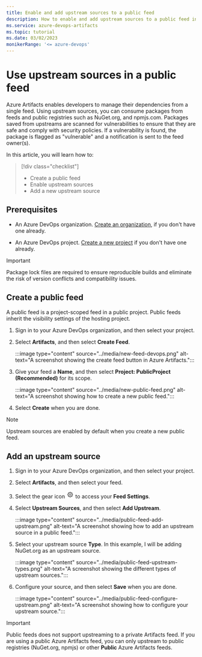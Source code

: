 ```yaml
---
title: Enable and add upstream sources to a public feed
description: How to enable and add upstream sources to a public feed in Azure Artifacts
ms.service: azure-devops-artifacts
ms.topic: tutorial
ms.date: 03/02/2023
monikerRange: '<= azure-devops'
---
```


# Use upstream sources in a public feed

Azure Artifacts enables developers to manage their dependencies from a single feed. Using upstream sources, you can consume packages from feeds and public registries such as NuGet.org, and npmjs.com. Packages saved from upstreams are scanned for vulnerabilities to ensure that they are safe and comply with security policies. If a vulnerability is found, the package is flagged as "vulnerable" and a notification is sent to the feed owner(s).  

In this article, you will learn how to:

> [!div class="checklist"]
>
> - Create a public feed 
> - Enable upstream sources
> - Add a new upstream source

## Prerequisites

- An Azure DevOps organization. [Create an organization](../../organizations/accounts/create-organization.md), if you don't have one already.

- An Azure DevOps project. [Create a new project](../../organizations/projects/create-project.md) if you don't have one already.

> [!IMPORTANT]
> Package lock files are required to ensure reproducible builds and eliminate the risk of version conflicts and compatibility issues.

## Create a public feed

A public feed is a project-scoped feed in a public project. Public feeds inherit the visibility settings of the hosting project.

1. Sign in to your Azure DevOps organization, and then select your project.

1. Select **Artifacts**, and then select **Create Feed**.

    :::image type="content" source="../media/new-feed-devops.png" alt-text="A screenshot showing the create feed button in Azure Artifacts.":::

1. Give your feed a **Name**, and then select **Project: PublicProject (Recommended)** for its scope.

    :::image type="content" source="../media/new-public-feed.png" alt-text="A screenshot showing how to create a new public feed.":::

1. Select **Create** when you are done.

> [!NOTE]
> Upstream sources are enabled by default when you create a new public feed.

## Add an upstream source

1. Sign in to your Azure DevOps organization, and then select your project.

1. Select **Artifacts**, and then select your feed.

1. Select the gear icon ![gear icon](../../media/icons/gear-icon.png) to access your **Feed Settings**.

1. Select **Upstream Sources**, and then select **Add Upstream**.

    :::image type="content" source="../media/public-feed-add-upstream.png" alt-text="A screenshot showing how to add an upstream source in a public feed.":::

1. Select your upstream source **Type**. In this example, I will be adding NuGet.org as an upstream source.

    :::image type="content" source="../media/public-feed-upstream-types.png" alt-text="A screenshot showing the different types of upstream sources.":::

1. Configure your source, and then select **Save** when you are done.

    :::image type="content" source="../media/public-feed-configure-upstream.png" alt-text="A screenshot showing how to configure your upstream source.":::

> [!IMPORTANT]
> Public feeds does not support upstreaming to a private Artifacts feed. If you are using a public Azure Artifacts feed, you can only upstream to public registries (NuGet.org, npmjs) or other **Public** Azure Artifacts feeds.
